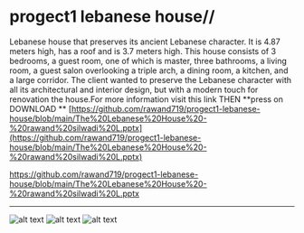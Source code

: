 # progect1 lebanese house//
  Lebanese house that preserves its ancient Lebanese character. It is 4.87 meters high, has a roof and is 3.7 meters high. This house consists of 3 bedrooms, a guest room, one of which is master, three bathrooms, a living room, a guest salon overlooking a triple arch, a dining room, a kitchen, and a large corridor. The client wanted to preserve the Lebanese character with all its architectural and interior design, but with a modern touch for renovation the house.For more information visit this link THEN  **press on DOWNLOAD **
 [https://github.com/rawand719/progect1-lebanese-house/blob/main/The%20Lebanese%20House%20-%20rawand%20silwadi%20L.pptx](https://github.com/rawand719/progect1-lebanese-house/blob/main/The%20Lebanese%20House%20-%20rawand%20silwadi%20L.pptx)
 
https://github.com/rawand719/progect1-lebanese-house/blob/main/The%20Lebanese%20House%20-%20rawand%20silwadi%20L.pptx

---
![alt text](https://github.com/rawand719/progect1-lebanese-house/blob/main/images/RENDER%202.png)
![alt text](https://github.com/rawand719/progect1-lebanese-house/blob/main/images/RR%20LEBANESE%20HOUSE%20.png)
![alt text]()

